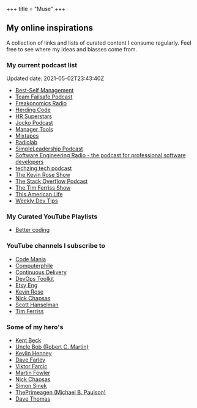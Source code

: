 +++
title = "Muse"
+++

## My online inspirations

A collection of links and lists of curated content I consume regularly. Feel free to see where my ideas and biasses come from.

### My current podcast list

Updated date: 2021-05-02T23:43:40Z

- [Best-Self Management](https://humansnotresources.libsyn.com/rss)
- [Team Failsafe Podcast](https://teamfailsafe.libsyn.com/rss)
- [Freakonomics Radio](https://www.omnycontent.com/d/playlist/aaea4e69-af51-495e-afc9-a9760146922b/14a43378-edb2-49be-8511-ab0d000a7030/d1b9612f-bb1b-4b85-9c0c-ab0d004ab37a/podcast.rss)
- [Herding Code](http://feeds.feedburner.com/herdingcode)
- [HR Superstars](https://feeds.sounder.fm/10899/rss.xml)
- [Jocko Podcast](https://feeds.redcircle.com/64a89f88-a245-4098-8d8d-496325ec4f74)
- [Manager Tools](https://files.manager-tools.com/files/public/feeds/manager-tools-podcasts.xml)
- [Mixtapes](http://www.loop.co.nz/loopkast.xml)
- [Radiolab](http://feeds.wnyc.org/radiolab)
- [SimpleLeadership Podcast](https://simpleleadership.libsyn.com/rss)
- [Software Engineering Radio - the podcast for professional software developers](https://seradio.libsyn.com/rss)
- [techzing tech podcast](http://techzinglive.com/?feed&#61;podcast)
- [The Kevin Rose Show](https://rss.simplecast.com/podcasts/3408/rss)
- [The Stack Overflow Podcast](https://stackoverflow.blog/podcasts/?feed&#61;podcast)
- [The Tim Ferriss Show](https://rss.art19.com/tim-ferriss-show)
- [This American Life](http://feed.thisamericanlife.org/talpodcast)
- [Weekly Dev Tips](https://feeds.simplecast.com/W8bGHhCA)

### My Curated YouTube Playlists

- [Better coding](https://www.youtube.com/watch?v=T3tIt_rT0xg&list=PLbB0DkO_4qsTM3LAO-1d7lkvY2PtRyEpQ)

### YouTube channels I subscribe to

- [Code Mania](https://www.youtube.com/channel/UCI6gWO_qb1g7moWMIyJFLjQ)
- [Computerphile](https://www.youtube.com/user/Computerphile)
- [Continuous Delivery](https://www.youtube.com/channel/UCCfqyGl3nq_V0bo64CjZh8g)
- [DevOps Toolkit](https://www.youtube.com/channel/UCfz8x0lVzJpb_dgWm9kPVrw)
- [Etsy Eng](https://www.youtube.com/user/etsyengineering)
- [Kevin Rose](https://www.youtube.com/user/kevinrose)
- [Nick Chapsas](https://www.youtube.com/user/ElfocrashDev)
- [Scott Hanselman](https://www.youtube.com/user/shanselman)
- [Tim Ferriss](https://www.youtube.com/user/masterlock77)

### Some of my hero's

- [Kent Beck](https://www.kentbeck.com/)
- [Uncle Bob (Robert C. Martin)](https://blog.cleancoder.com/)
- [Kevlin Henney](https://www.youtube.com/c/KevlinHenney)
- [Dave Farley](https://www.davefarley.net/)
- [Viktor Farcic](https://www.devopstoolkitseries.com/)
- [Martin Fowler](https://www.martinfowler.com/)
- [Nick Chapsas](https://www.youtube.com/@nickchapsas)
- [Simon Sinek](https://simonsinek.com/)
- [ThePrimeagen (Michael B. Paulson)](https://github.com/ThePrimeagen)
- [Dave Thomas](https://youtu.be/Nbdjzd22Z3A?si=K8nfPE3BWPshyuOR)
